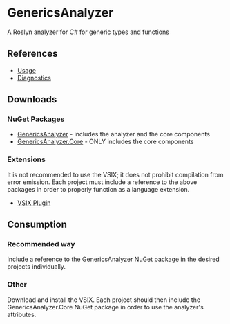 # GenericsAnalyzer
A Roslyn analyzer for C# for generic types and functions

## References
- [Usage](docs/usage.md)
- [Diagnostics](docs/rules/)

## Downloads
### NuGet Packages
- [GenericsAnalyzer](https://www.nuget.org/packages/GenericsAnalyzer) - includes the analyzer and the core components
- [GenericsAnalyzer.Core](https://www.nuget.org/packages/GenericsAnalyzer.Core) - ONLY includes the core components

### Extensions
It is not recommended to use the VSIX; it does not prohibit compilation from error emission. Each project must include a reference to the above packages in order to properly function as a language extension.
- [VSIX Plugin](https://marketplace.visualstudio.com/items?itemName=Rekkon.GenericAnalyzer)

## Consumption
### Recommended way
Include a reference to the GenericsAnalyzer NuGet package in the desired projects individually.

### Other
Download and install the VSIX. Each project should then include the GenericsAnalyzer.Core NuGet package in order to use the analyzer's attributes.

